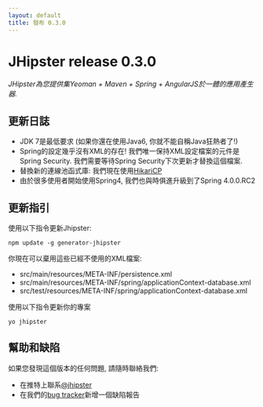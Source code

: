 ```yaml
---
layout: default
title: 發布 0.3.0
---
```


JHipster release 0.3.0
==================

*JHipster為您提供集Yeoman + Maven + Spring + AngularJS於一體的應用產生器.*

更新日誌
----------

- JDK 7是最低要求 (如果你還在使用Java6, 你就不能自稱Java狂熱者了!)
- Spring的設定幾乎沒有XML的存在! 我們唯一保持XML設定檔案的元件是Spring Security. 我們需要等待Spring Security下次更新才替換這個檔案.
- 替換新的連線池函式庫: 我們現在使用[HikariCP](https://github.com/brettwooldridge/HikariCP)
- 由於很多使用者開始使用Spring4, 我們也與時俱進升級到了Spring 4.0.0.RC2


更新指引
------------

使用以下指令更新Jhipster:

```
npm update -g generator-jhipster
```

你現在可以棄用這些已經不使用的XML檔案:

- src/main/resources/META-INF/persistence.xml
- src/main/resources/META-INF/spring/applicationContext-database.xml
- src/test/resources/META-INF/spring/applicationContext-database.xml

使用以下指令更新你的專案

```
yo jhipster
```

幫助和缺陷
--------------

如果您發現這個版本的任何問題, 請隨時聯絡我們:

- 在推特上聯系[@jhipster](https://twitter.com/jhipster)
- 在我們的[bug tracker](https://github.com/jhipster/generator-jhipster/issues?state=open)新增一個缺陷報告
